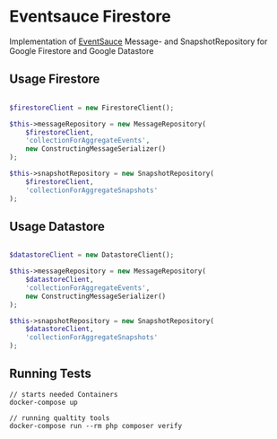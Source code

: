 # Eventsauce Firestore

Implementation of [EventSauce](https://github.com/EventSaucePHP/EventSauce) 
Message- and SnapshotRepository for Google Firestore and Google Datastore 

## Usage Firestore
```php

$firestoreClient = new FirestoreClient();

$this->messageRepository = new MessageRepository(
    $firestoreClient,
    'collectionForAggregateEvents',
    new ConstructingMessageSerializer()
);

$this->snapshotRepository = new SnapshotRepository(
    $firestoreClient,
    'collectionForAggregateSnapshots'
);
```

## Usage Datastore
```php

$datastoreClient = new DatastoreClient();

$this->messageRepository = new MessageRepository(
    $datastoreClient,
    'collectionForAggregateEvents',
    new ConstructingMessageSerializer()
);

$this->snapshotRepository = new SnapshotRepository(
    $datastoreClient,
    'collectionForAggregateSnapshots'
);
```

## Running Tests
```shell
// starts needed Containers
docker-compose up

// running qualtity tools
docker-compose run --rm php composer verify
```